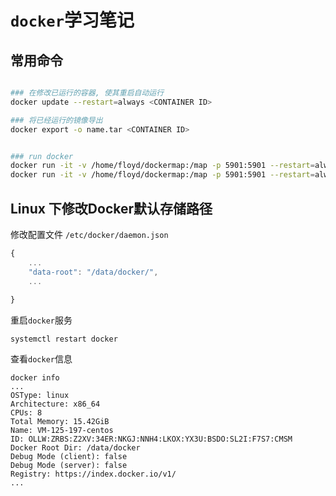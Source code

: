 # `docker`学习笔记

## 常用命令

```bash

### 在修改已运行的容器, 使其重启自动运行
docker update --restart=always <CONTAINER ID>

### 将已经运行的镜像导出
docker export -o name.tar <CONTAINER ID>


### run docker
docker run -it -v /home/floyd/dockermap:/map -p 5901:5901 --restart=always my/ubuntu16.04armhf
docker run -it -v /home/floyd/dockermap:/map -p 5901:5901 --restart=always hello-world
```

## Linux 下修改Docker默认存储路径

修改配置文件 `/etc/docker/daemon.json`

```javascript
{
    ...
    "data-root": "/data/docker/",
    ...
    
}
```

重启`docker`服务

```shell
systemctl restart docker
```

查看`docker`信息

```shell
docker info
...
OSType: linux
Architecture: x86_64
CPUs: 8
Total Memory: 15.42GiB
Name: VM-125-197-centos
ID: OLLW:ZRBS:Z2XV:34ER:NKGJ:NNH4:LKOX:YX3U:BSDO:SL2I:F7S7:CMSM
Docker Root Dir: /data/docker
Debug Mode (client): false
Debug Mode (server): false
Registry: https://index.docker.io/v1/
...
```

